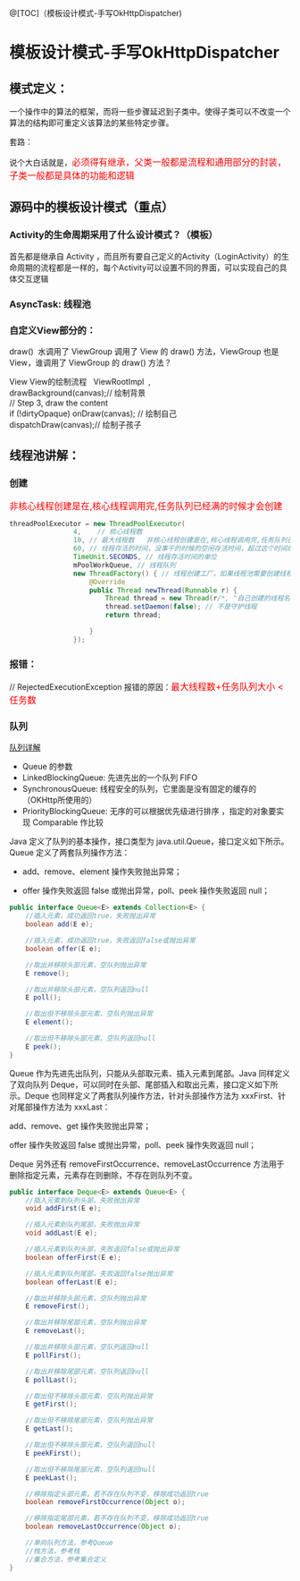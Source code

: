 @[TOC]（模板设计模式-手写OkHttpDispatcher) 

# 模板设计模式-手写OkHttpDispatcher

## 模式定义：
一个操作中的算法的框架，而将一些步骤延迟到子类中。使得子类可以不改变一个算法的结构即可重定义该算法的某些特定步骤。

套路：

说个大白话就是，<font color=red size=3>必须得有继承，父类一般都是流程和通用部分的封装，子类一般都是具体的功能和逻辑</font>


## 源码中的模板设计模式（重点）

### Activity的生命周期采用了什么设计模式？（模板）
首先都是继承自 Activity ，而且所有要自己定义的Activity（LoginActivity）的生命周期的流程都是一样的，每个Activity可以设置不同的界面，可以实现自己的具体交互逻辑

### AsyncTask: 线程池

### 自定义View部分的：
draw()  水调用了 ViewGroup 调用了 View 的 draw() 方法，ViewGroup 也是 View，谁调用了 ViewGroup 的 draw() 方法？

View
View的绘制流程   ViewRootImpl  ,   
drawBackground(canvas);// 绘制背景  
// Step 3, draw the content  
if (!dirtyOpaque) onDraw(canvas); // 绘制自己  
dispatchDraw(canvas);// 绘制子孩子  

## 线程池讲解：

### 创建

<font color=red size=3>非核心线程创建是在,核心线程调用完,任务队列已经满的时候才会创建</font>

``` java
threadPoolExecutor = new ThreadPoolExecutor(
                4,    // 核心线程数
                10, // 最大线程数   非核心线程创建是在,核心线程调用完,任务队列已经满的时候才会创建
                60, // 线程存活的时间，没事干的时候的空闲存活时间，超过这个时间线程就会被销毁
                TimeUnit.SECONDS, // 线程存活时间的单位
                mPoolWorkQueue, // 线程队列
                new ThreadFactory() { // 线程创建工厂，如果线程池需要创建线程就会调用 newThread 来创建
                    @Override
                    public Thread newThread(Runnable r) {
                        Thread thread = new Thread(r/*, "自己创建的线程名字"*/);
                        thread.setDaemon(false); // 不是守护线程
                        return thread;

                    }
                });
```

### 报错：

// RejectedExecutionException 报错的原因：<font color=red size=3>最大线程数+任务队列大小 <  任务数</font>

### 队列

[队列详解](https://www.jianshu.com/p/ef0f5068661f)

 - Queue 的参数
 - LinkedBlockingQueue: 先进先出的一个队列 FIFO
 - SynchronousQueue: 线程安全的队列，它里面是没有固定的缓存的（OKHttp所使用的）
 - PriorityBlockingQueue: 无序的可以根据优先级进行排序 ，指定的对象要实现 Comparable 作比较

 
Java 定义了队列的基本操作，接口类型为 java.util.Queue，接口定义如下所示。Queue 定义了两套队列操作方法：

- add、remove、element 操作失败抛出异常；

- offer 操作失败返回 false 或抛出异常，poll、peek 操作失败返回 null；

``` java
public interface Queue<E> extends Collection<E> {
    //插入元素，成功返回true，失败抛出异常
    boolean add(E e);

    //插入元素，成功返回true，失败返回false或抛出异常 
    boolean offer(E e);

    //取出并移除头部元素，空队列抛出异常 
    E remove();

    //取出并移除头部元素，空队列返回null 
    E poll();

    //取出但不移除头部元素，空队列抛出异常 
    E element();

    //取出但不移除头部元素，空队列返回null 
    E peek();
}
```

Queue 作为先进先出队列，只能从头部取元素、插入元素到尾部。Java 同样定义了双向队列 Deque，可以同时在头部、尾部插入和取出元素，接口定义如下所示。Deque 也同样定义了两套队列操作方法，针对头部操作方法为 xxxFirst、针对尾部操作方法为 xxxLast：

add、remove、get 操作失败抛出异常；

offer 操作失败返回 false 或抛出异常，poll、peek 操作失败返回 null；

Deque 另外还有 removeFirstOccurrence、removeLastOccurrence 方法用于删除指定元素，元素存在则删除，不存在则队列不变。

``` java
public interface Deque<E> extends Queue<E> {
    //插入元素到队列头部，失败抛出异常 
    void addFirst(E e);

    //插入元素到队列尾部，失败抛出异常  
    void addLast(E e);

    //插入元素到队列头部，失败返回false或抛出异常 
    boolean offerFirst(E e);

    //插入元素到队列尾部，失败返回false抛出异常  
    boolean offerLast(E e);

    //取出并移除头部元素，空队列抛出异常 
    E removeFirst();

    //取出并移除尾部元素，空队列抛出异常 
    E removeLast();

    //取出并移除头部元素，空队列返回null
    E pollFirst();

    //取出并移除尾部元素，空队列返回null
    E pollLast();

    //取出但不移除头部元素，空队列抛出异常
    E getFirst();

    //取出但不移除尾部元素，空队列抛出异常
    E getLast();

    //取出但不移除头部元素，空队列返回null
    E peekFirst();

    //取出但不移除尾部元素，空队列返回null
    E peekLast();

    //移除指定头部元素，若不存在队列不变，移除成功返回true 
    boolean removeFirstOccurrence(Object o);

    //移除指定尾部元素，若不存在队列不变，移除成功返回true 
    boolean removeLastOccurrence(Object o);

    //单向队列方法，参考Queue   
    //栈方法，参考栈
    //集合方法，参考集合定义   
}
```



































 


      
     
 

